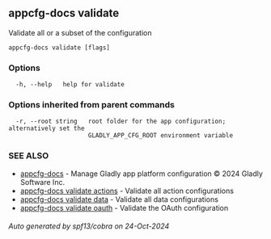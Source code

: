 ## appcfg-docs validate

Validate all or a subset of the configuration

```
appcfg-docs validate [flags]
```

### Options

```
  -h, --help   help for validate
```

### Options inherited from parent commands

```
  -r, --root string   root folder for the app configuration; alternatively set the
                      GLADLY_APP_CFG_ROOT environment variable
```

### SEE ALSO

* [appcfg-docs](appcfg-docs.md)	 - Manage Gladly app platform configuration © 2024 Gladly Software Inc.
* [appcfg-docs validate actions](appcfg-docs_validate_actions.md)	 - Validate all action configurations
* [appcfg-docs validate data](appcfg-docs_validate_data.md)	 - Validate all data configurations
* [appcfg-docs validate oauth](appcfg-docs_validate_oauth.md)	 - Validate the OAuth configuration

###### Auto generated by spf13/cobra on 24-Oct-2024
